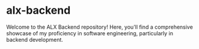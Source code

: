 # alx-backend
Welcome to the ALX Backend repository! Here, you'll find a comprehensive showcase of my proficiency in software engineering, particularly in backend development.
